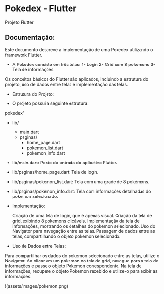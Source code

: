 # Pokedex - Flutter

Projeto Flutter

## Documentação: 

Este documento descreve a implementação de uma Pokedex utilizando o framework Flutter.

- A Pokedex consiste em três telas:
1- Login 
2- Grid com 8 pokemons
3- Tela de informações

Os conceitos básicos do Flutter são aplicados, incluindo a estrutura do projeto, uso de dados entre telas e implementação das telas.


- Estrutura do Projeto:

- O projeto possui a seguinte estrutura:

pokedex/
  - lib/
       - main.dart
       - paginas/
            - home_page.dart
            - pokemon_list.dart
            - pokemon_info.dart

   - lib/main.dart: Ponto de entrada do aplicativo Flutter.
   - lib/paginas/home_page.dart: Tela de login.
   - lib/paginas/pokemon_list.dart: Tela com uma grade de 8 pokémons.
   - lib/paginas/pokemon_info.dart: Tela com informações detalhadas do pokemon selecionado.

- Implementação:

    Criação de uma tela de login, que é apenas visual.
    Criação da tela de grid, exibindo 8 pokemons clicáveis.
    Implementação da tela de informações, mostrando os detalhes do pokemon selecionado.
    Uso do Navigator para navegação entre as telas.
    Passagem de dados entre as telas, compartilhando o objeto pokemon selecionado.

- Uso de Dados entre Telas:

Para compartilhar os dados do pokemon selecionado entre as telas, utilize o Navigator.
Ao clicar em um pokemon na tela de grid, navegue para a tela de informações e passe o objeto Pokemon correspondente.
Na tela de informações, recupere o objeto Pokemon recebido e utilize-o para exibir as informações.



!(assets/images/pokemon.png)
